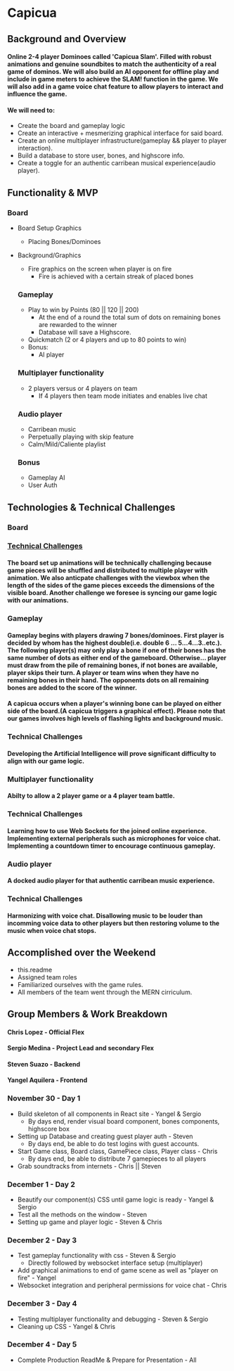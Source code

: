 # Capicua

## Background and Overview

#### Online 2-4 player Dominoes called 'Capicua Slam'. Filled with robust animations and genuine soundbites to match the authenticity of a real game of dominos. We will also build an AI opponent for offline play and include in game meters to achieve the SLAM! function in the game. We will also add in a game voice chat feature to allow players to interact and influence the game.

#### We will need to:
 * Create the board and gameplay logic
 * Create an interactive + mesmerizing graphical interface for said board.
 * Create an online multiplayer infrastructure(gameplay && player to player interaction).
 * Build a database to store user, bones, and highscore info.
 * Create a toggle for an authentic carribean musical experience(audio player).

 ## Functionality & MVP

### Board
* Board Setup Graphics 
    * Placing Bones/Dominoes
* Background/Graphics
    * Fire graphics on the screen when player is on fire
        * Fire is achieved with a certain streak of placed bones

  ### Gameplay
    * Play to win by Points (80 || 120 || 200)
        * At the end of a round the total sum of dots on remaining bones are rewarded to the winner
        * Database will save a Highscore.
    * Quickmatch (2 or 4 players and up to 80 points to win)
    * Bonus:
        * AI player 

  ### Multiplayer functionality
    * 2 players versus or 4 players on team
        * If 4 players then team mode initiates and enables live chat

  ### Audio player
    * Carribean music 
    * Perpetually playing with skip feature
    * Calm/Mild/Caliente playlist

  ### Bonus
    * Gameplay AI
    * User Auth


## Technologies & Technical Challenges
    
### Board
### <ins>Technical Challenges</ins>

#### The board set up animations will be technically challenging because game pieces will be shuffled and distributed to multiple player with animation. We also anticpate challenges with the viewbox when the length of the sides of the game pieces exceeds the dimensions of the visible board. Another challenge we foresee is syncing our game logic with our animations.

### Gameplay
#### Gameplay begins with players drawing 7 bones/dominoes. First player is decided by whom has the highest double(i.e. double 6 ... 5...4...3..etc.). The following player(s) may only play a bone if one of their bones has the same number of dots as either end of the gameboard. Otherwise... player must draw from the pile of remaining bones, if not bones are available, player skips their turn. A player or team wins when they have no remaining bones in their hand. The opponents dots on all remaining bones are added to the score of the winner.

#### A capicua occurs when a player's winning bone can be played on either side of the board.(A capicua triggers a graphical effect). Please note that our games involves high levels of flashing lights and background music.
        
### Technical Challenges

#### Developing the Artificial Intelligence will prove significant difficulty to align with our game logic.

### Multiplayer functionality
#### Abilty to allow a 2 player game or a 4 player team battle.

### Technical Challenges

#### Learning how to use Web Sockets for the joined online experience. Implementing external peripherals such as microphones for voice chat. Implementing a countdown timer to encourage continuous gameplay.

### Audio player
#### A docked audio player for that authentic carribean music experience.

### Technical Challenges

#### Harmonizing with voice chat. Disallowing music to be louder than incomming voice data to other players but then restoring volume to the music when voice chat stops.


## Accomplished over the Weekend
* this.readme
* Assigned team roles
* Familiarized ourselves with the game rules.
* All members of the team went through the MERN cirriculum.

## Group Members & Work Breakdown
#### Chris Lopez - Official Flex
#### Sergio Medina - Project Lead and secondary Flex
#### Steven Suazo - Backend
#### Yangel Aquilera - Frontend



### November 30 - Day 1
 * Build skeleton of all components in React site - Yangel  & Sergio
    * By days end, render visual board component, bones components, highscore box
 * Setting up Database and creating guest player auth - Steven
    * By days end, be able to do test logins with guest accounts.
 * Start Game class, Board class, GamePiece class, Player class - Chris
    * By days end, be able to distribute 7 gamepieces to all players
 * Grab soundtracks from internets - Chris || Steven


### December 1 - Day 2
 * Beautify our component(s) CSS until game logic is ready - Yangel & Sergio
 * Test all the methods on the window - Steven
 * Setting up game and player logic - Steven & Chris


### December 2 - Day 3
 * Test gameplay functionality with css - Steven & Sergio
    * Directly followed by websocket interface setup (multiplayer)
 * Add graphical animations to end of game scene as well as "player on fire" - Yangel
 * Websocket integration and peripheral permissions for voice chat - Chris


### December 3 - Day 4
 * Testing multiplayer functionality and debugging - Steven & Sergio
 * Cleaning up CSS - Yangel & Chris


### December 4 - Day 5
 * Complete Production ReadMe & Prepare for Presentation - All
